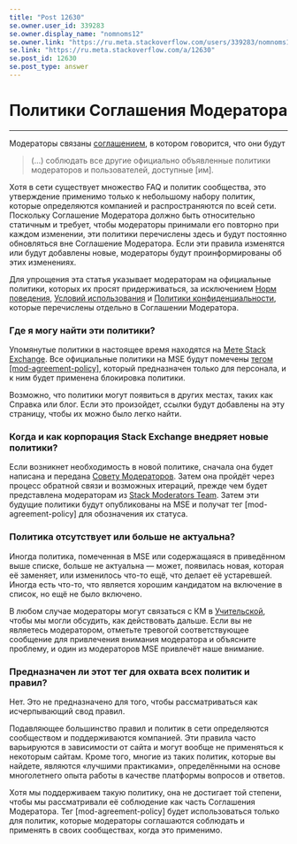 ```yaml
---
title: "Post 12630"
se.owner.user_id: 339283
se.owner.display_name: "nomnoms12"
se.owner.link: "https://ru.meta.stackoverflow.com/users/339283/nomnoms12"
se.link: "https://ru.meta.stackoverflow.com/a/12630"
se.post_id: 12630
se.post_type: answer
---
```

<h1>Политики Соглашения Модератора</h1>
<hr />
<p>Модераторы связаны <a href="https://ru.stackoverflow.com/legal/moderator-agreement">соглашением</a>, в котором говорится, что они будут</p>
<blockquote>
<p>(...) соблюдать все другие официально объявленные политики модераторов
и пользователей, доступные [им].</p>
</blockquote>
<p>Хотя в сети существует множество FAQ и политик сообщества, это утверждение применимо только к небольшому набору политик, которые определяются компанией и распространяются по всей сети. Поскольку Соглашение Модератора должно быть относительно статичным и требует, чтобы модераторы принимали его повторно при каждом изменении, эти политики перечислены здесь и будут постоянно обновляться вне Соглашение Модератора. Если эти правила изменятся или будут добавлены новые, модераторы будут проинформированы об этих изменениях.</p>
<p>Для упрощения эта статья указывает модераторам на официальные политики, которых их просят придерживаться, за исключением <a href="https://ru.stackoverflow.com/conduct">Норм поведения</a>, <a href="https://ru.stackoverflow.com/legal/terms-of-service">Условий использования</a> и <a href="https://ru.stackoverflow.com/legal/privacy-policy">Политики конфиденциальности</a>, которые перечислены отдельно в Соглашении Модератора.</p>
<h3>Где я могу найти эти политики?</h3>
<p>Упомянутые политики в настоящее время находятся на <a href="https://meta.stackexchange.com/">Мете Stack Exchange</a>. Все официальные политики на MSE будут помечены <a href="https://meta.stackexchange.com/questions/tagged/mod-agreement-policy">тегом [mod-agreement-policy]</a>, который предназначен только для персонала, и к ним будет применена блокировка политики.</p>
<p>Возможно, что политики могут появиться в других местах, таких как Справка или блог. Если это произойдет, ссылки будут добавлены на эту страницу, чтобы их можно было легко найти.</p>
<h3>Когда и как корпорация Stack Exchange внедряет новые политики?</h3>
<p>Если возникнет необходимость в новой политике, сначала она будет написана и передана <a href="https://meta.stackexchange.com/questions/347104/introducing-the-moderator-council-and-its-first-pro-tempore-representatives">Совету Модераторов</a>. Затем она пройдёт через процесс обратной связи и возможных итераций, прежде чем будет представлена модераторам из <a href="https://ru.stackoverflow.com/help/moderator-private-team">Stack Moderators Team</a>. Затем эти будущие политики будут опубликованы на MSE и получат тег [mod-agreement-policy] для обозначения их статуса.</p>
<h3>Политика отсутствует или больше не актуальна?</h3>
<p>Иногда политика, помеченная в MSE или содержащаяся в приведённом выше списке, больше не актуальна — может, появилась новая, которая её заменяет, или изменилось что-то ещё, что делает её устаревшей. Иногда есть что-то, что является хорошим кандидатом на включение в список, но ещё не было включено.</p>
<p>В любом случае модераторы могут связаться с КМ в <a href="https://ru.stackoverflow.com/help/mod-tl">Учительской</a>, чтобы мы могли обсудить, как действовать дальше. Если вы не являетесь модератором, отметьте тревогой соответствующее сообщение для привлечения внимания модератора и объясните проблему, и один из модераторов MSE привлечёт наше внимание.</p>
<h3>Предназначен ли этот тег для охвата всех политик и правил?</h3>
<p>Нет. Это не предназначено для того, чтобы рассматриваться как исчерпывающий свод правил.</p>
<p>Подавляющее большинство правил и политик в сети определяются сообществом и поддерживаются компанией. Эти правила часто варьируются в зависимости от сайта и могут вообще не применяться к некоторым сайтам. Кроме того, многие из таких политик, которые вы найдете, являются «лучшими практиками», определёнными на основе многолетнего опыта работы в качестве платформы вопросов и ответов.</p>
<p>Хотя мы поддерживаем такую политику, она не достигает той степени, чтобы мы рассматривали её соблюдение как часть Соглашения Модератора. Тег [mod-agreement-policy] будет использоваться только для политик, которые модераторы соглашаются соблюдать и применять в своих сообществах, когда это применимо.</p>
